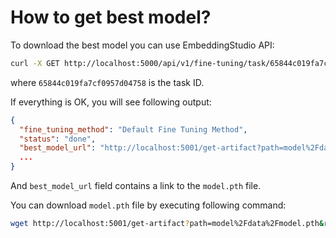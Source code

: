 # How to get best model?

To download the best model you can use EmbeddingStudio API:
```bash
curl -X GET http://localhost:5000/api/v1/fine-tuning/task/65844c019fa7cf0957d04758
```
where `65844c019fa7cf0957d04758` is the task ID.

If everything is OK, you will see following output:
```json
{
  "fine_tuning_method": "Default Fine Tuning Method", 
  "status": "done", 
  "best_model_url": "http://localhost:5001/get-artifact?path=model%2Fdata%2Fmodel.pth&run_uuid=571304f0c330448aa8cbce831944cfdd", 
  ...
}
```
And `best_model_url` field contains a link to the `model.pth` file.

You can download `model.pth` file by executing following command:
```bash
wget http://localhost:5001/get-artifact?path=model%2Fdata%2Fmodel.pth&run_uuid=571304f0c330448aa8cbce831944cfdd
```

